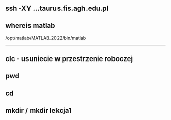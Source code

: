 ssh -XY ...taurus.fis.agh.edu.pl
-----------------------------------
whereis matlab
-----------------------------------
/opt/matlab/MATLAB_2022/bin/matlab



---------------------------------------
clc - usuniecie w przestrzenie roboczej
---
pwd
---
cd
----
mkdir / mkdir lekcja1
-----

